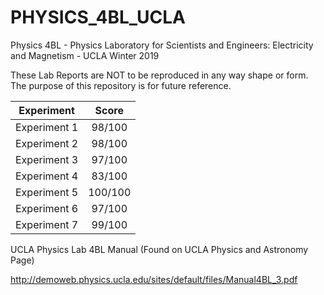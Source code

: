 # PHYSICS_4BL_UCLA

Physics 4BL - Physics Laboratory for Scientists and Engineers: Electricity and Magnetism - UCLA Winter 2019

These Lab Reports are NOT to be reproduced in any way shape or form. The purpose of this repository is for future reference.

| Experiment  | Score |
| :---: | :---: |
| Experiment 1  | 98/100  |
| Experiment 2  | 98/100  |
| Experiment 3  | 97/100  |
| Experiment 4  | 83/100  |
| Experiment 5  | 100/100  |
| Experiment 6  | 97/100  |
| Experiment 7  | 99/100  |

UCLA Physics Lab 4BL Manual (Found on UCLA Physics and Astronomy Page)

http://demoweb.physics.ucla.edu/sites/default/files/Manual4BL_3.pdf
